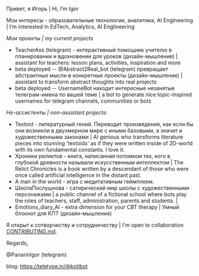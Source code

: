 Привет, я Игорь | Hi, I’m Igor 

Мои интересы - образовательные технологии, аналитика, AI Engineering | I’m interested in EdTech, Analytics, AI Englineering

_Мои проекты | my current projects_
  * TeacherAss (telegram) - интерактивный помощник учителю в планировании и вдохновении для уроков (дизайн-мышление) | assistant for teachers: lesson plans, activities, inspiration and more 
  * beta deployed -- @Abstract2Real_bot (telegram) превращает абстрактные мысли в конкретные проекты (дизайн-мышление) |  assistant to transform abstract thoughts into real projects 
  * beta deployed -- UsernameBot находит интересные незанятые телеграм-имена по вашей теме | a bot to generate nice topic-inspired usernames for telegram channels, communities or bots 

_Не-ассистенты | non-assistant projects:_
  * Textoid - литературный гений. Переводит произведения, как если бы они возникли в двухмерном мире с иными базовыми, а значит и художественными законами | AI genious  who transforms literature pieces into stunning 'textoids' as if they were written inside of 2D-world with its own fundamental constants. I love it.
  * Хроники реликтов - книга, написанная потомком тех, кого в глубокой древности называли искусственным интеллектом | The Relict Chronicles is a book written by a descendant of those who were once called artificial intelligence in the distant past.
  * A man in the world - игра с медитативным геймплеем. 
  * ШколаПослушнова - сатирический мир школы с художественными персонажами | a public channel of a fictional school where bots play the roles of teachers, staff, administration, parents and students. | 
  * Emotions_diary_AI - extra dimension for your CBT therapy | Умный блокнот для КПТ (дизайн-мышление)

Я открыт к сотворчеству и сотрудничеству | I'm open to collaboration
[CONTRIBUTING.md](CONTRIBUTING.md).

Regards,

@PanarinIgor (telegram)

blog: https://teletype.in/@kotibot
